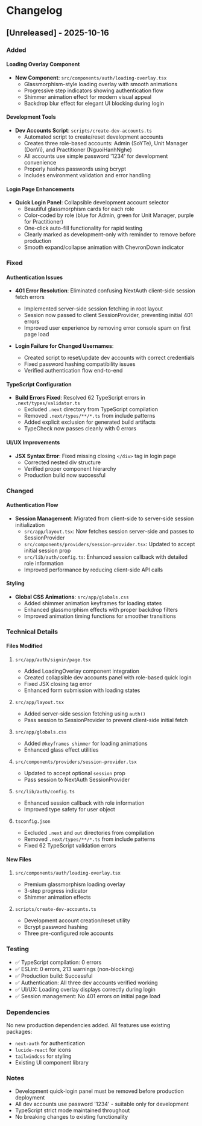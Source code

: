# Changelog

## [Unreleased] - 2025-10-16

### Added

#### Loading Overlay Component
- **New Component**: `src/components/auth/loading-overlay.tsx`
  - Glassmorphism-style loading overlay with smooth animations
  - Progressive step indicators showing authentication flow
  - Shimmer animation effect for modern visual appeal
  - Backdrop blur effect for elegant UI blocking during login

#### Development Tools
- **Dev Accounts Script**: `scripts/create-dev-accounts.ts`
  - Automated script to create/reset development accounts
  - Creates three role-based accounts: Admin (SoYTe), Unit Manager (DonVi), and Practitioner (NguoiHanhNghe)
  - All accounts use simple password '1234' for development convenience
  - Properly hashes passwords using bcrypt
  - Includes environment validation and error handling

#### Login Page Enhancements
- **Quick Login Panel**: Collapsible development account selector
  - Beautiful glassmorphism cards for each role
  - Color-coded by role (blue for Admin, green for Unit Manager, purple for Practitioner)
  - One-click auto-fill functionality for rapid testing
  - Clearly marked as development-only with reminder to remove before production
  - Smooth expand/collapse animation with ChevronDown indicator

### Fixed

#### Authentication Issues
- **401 Error Resolution**: Eliminated confusing NextAuth client-side session fetch errors
  - Implemented server-side session fetching in root layout
  - Session now passed to client SessionProvider, preventing initial 401 errors
  - Improved user experience by removing error console spam on first page load
  
- **Login Failure for Changed Usernames**: 
  - Created script to reset/update dev accounts with correct credentials
  - Fixed password hashing compatibility issues
  - Verified authentication flow end-to-end

#### TypeScript Configuration
- **Build Errors Fixed**: Resolved 62 TypeScript errors in `.next/types/validator.ts`
  - Excluded `.next` directory from TypeScript compilation
  - Removed `.next/types/**/*.ts` from include patterns
  - Added explicit exclusion for generated build artifacts
  - TypeCheck now passes cleanly with 0 errors

#### UI/UX Improvements
- **JSX Syntax Error**: Fixed missing closing `</div>` tag in login page
  - Corrected nested div structure
  - Verified proper component hierarchy
  - Production build now successful

### Changed

#### Authentication Flow
- **Session Management**: Migrated from client-side to server-side session initialization
  - `src/app/layout.tsx`: Now fetches session server-side and passes to SessionProvider
  - `src/components/providers/session-provider.tsx`: Updated to accept initial session prop
  - `src/lib/auth/config.ts`: Enhanced session callback with detailed role information
  - Improved performance by reducing client-side API calls

#### Styling
- **Global CSS Animations**: `src/app/globals.css`
  - Added shimmer animation keyframes for loading states
  - Enhanced glassmorphism effects with proper backdrop filters
  - Improved animation timing functions for smoother transitions

### Technical Details

#### Files Modified
1. `src/app/auth/signin/page.tsx`
   - Added LoadingOverlay component integration
   - Created collapsible dev accounts panel with role-based quick login
   - Fixed JSX closing tag error
   - Enhanced form submission with loading states

2. `src/app/layout.tsx`
   - Added server-side session fetching using `auth()`
   - Pass session to SessionProvider to prevent client-side initial fetch

3. `src/app/globals.css`
   - Added `@keyframes shimmer` for loading animations
   - Enhanced glass effect utilities

4. `src/components/providers/session-provider.tsx`
   - Updated to accept optional `session` prop
   - Pass session to NextAuth SessionProvider

5. `src/lib/auth/config.ts`
   - Enhanced session callback with role information
   - Improved type safety for user object

6. `tsconfig.json`
   - Excluded `.next` and `out` directories from compilation
   - Removed `.next/types/**/*.ts` from include patterns
   - Fixed 62 TypeScript validation errors

#### New Files
1. `src/components/auth/loading-overlay.tsx`
   - Premium glassmorphism loading overlay
   - 3-step progress indicator
   - Shimmer animation effects

2. `scripts/create-dev-accounts.ts`
   - Development account creation/reset utility
   - Bcrypt password hashing
   - Three pre-configured role accounts

### Testing
- ✅ TypeScript compilation: 0 errors
- ✅ ESLint: 0 errors, 213 warnings (non-blocking)
- ✅ Production build: Successful
- ✅ Authentication: All three dev accounts verified working
- ✅ UI/UX: Loading overlay displays correctly during login
- ✅ Session management: No 401 errors on initial page load

### Dependencies
No new production dependencies added. All features use existing packages:
- `next-auth` for authentication
- `lucide-react` for icons
- `tailwindcss` for styling
- Existing UI component library

### Notes
- Development quick-login panel must be removed before production deployment
- All dev accounts use password '1234' - suitable only for development
- TypeScript strict mode maintained throughout
- No breaking changes to existing functionality
